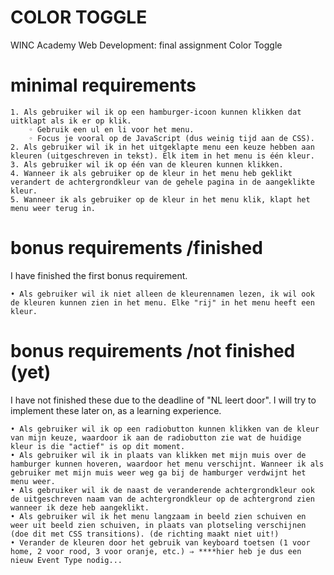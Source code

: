 # COLOR TOGGLE
WINC Academy Web Development: final assignment Color Toggle


# minimal requirements

    1. Als gebruiker wil ik op een hamburger-icoon kunnen klikken dat uitklapt als ik er op klik.
        ◦ Gebruik een ul en li voor het menu.
        ◦ Focus je vooral op de JavaScript (dus weinig tijd aan de CSS).
    2. Als gebruiker wil ik in het uitgeklapte menu een keuze hebben aan kleuren (uitgeschreven in tekst). Elk item in het menu is één kleur.
    3. Als gebruiker wil ik op één van de kleuren kunnen klikken.
    4. Wanneer ik als gebruiker op de kleur in het menu heb geklikt verandert de achtergrondkleur van de gehele pagina in de aangeklikte kleur.
    5. Wanneer ik als gebruiker op de kleur in het menu klik, klapt het menu weer terug in.


# bonus requirements /finished
I have finished the first bonus requirement.

    • Als gebruiker wil ik niet alleen de kleurennamen lezen, ik wil ook de kleuren kunnen zien in het menu. Elke "rij" in het menu heeft een kleur.


# bonus requirements /not finished (yet) 
I have not finished these due to the deadline of "NL leert door".
I will try to implement these later on, as a learning experience.

    • Als gebruiker wil ik op een radiobutton kunnen klikken van de kleur van mijn keuze, waardoor ik aan de radiobutton zie wat de huidige kleur is die "actief" is op dit moment.
    • Als gebruiker wil ik in plaats van klikken met mijn muis over de hamburger kunnen hoveren, waardoor het menu verschijnt. Wanneer ik als gebruiker met mijn muis weer weg ga bij de hamburger verdwijnt het menu weer.
    • Als gebruiker wil ik de naast de veranderende achtergrondkleur ook de uitgeschreven naam van de achtergrondkleur op de achtergrond zien wanneer ik deze heb aangeklikt.
    • Als gebruiker wil ik het menu langzaam in beeld zien schuiven en weer uit beeld zien schuiven, in plaats van plotseling verschijnen (doe dit met CSS transitions). (de richting maakt niet uit!)
    • Verander de kleuren door het gebruik van keyboard toetsen (1 voor home, 2 voor rood, 3 voor oranje, etc.) ⇒ ****hier heb je dus een nieuw Event Type nodig...
